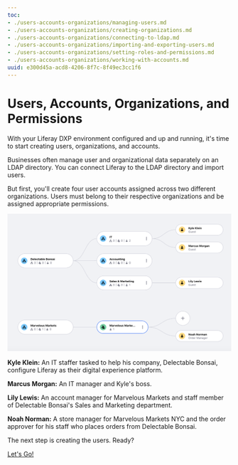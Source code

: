 ```yaml
---
toc:
- ./users-accounts-organizations/managing-users.md
- ./users-accounts-organizations/creating-organizations.md
- ./users-accounts-organizations/connecting-to-ldap.md
- ./users-accounts-organizations/importing-and-exporting-users.md
- ./users-accounts-organizations/setting-roles-and-permissions.md
- ./users-accounts-organizations/working-with-accounts.md
uuid: e300d45a-acd8-4206-8f7c-8f49ec3cc1f6
---
```

# Users, Accounts, Organizations, and Permissions

With your Liferay DXP environment configured and up and running, it's time to start creating users, organizations, and accounts. 

Businesses often manage user and organizational data separately on an LDAP directory. You can connect Liferay to the LDAP directory and import users. 

But first, you'll create four user accounts assigned across two different organizations. Users must belong to their respective organizations and be assigned appropriate permissions.

![The Delectable Bonsai organization chart shows the first four users.](./users-accounts-organizations/images/01.png)

**Kyle Klein:** An IT staffer tasked to help his company, Delectable Bonsai, configure Liferay as their digital experience platform.

**Marcus Morgan:** An IT manager and Kyle's boss. 

**Lily Lewis:** An account manager for Marvelous Markets and staff member of Delectable Bonsai's Sales and Marketing department.

**Noah Norman:** A store manager for Marvelous Markets NYC and the order approver for his staff who places orders from Delectable Bonsai.

The next step is creating the users. Ready? 

[Let's Go!](./users-accounts-organizations/connecting-to-ldap.md)
